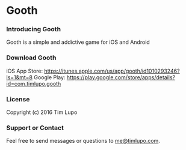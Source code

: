 Gooth
======
### Introducing Gooth
Gooth is a simple and addictive game for iOS and Android

### Download Gooth
iOS App Store: https://itunes.apple.com/us/app/gooth/id1010293246?ls=1&mt=8
Google Play: https://play.google.com/store/apps/details?id=com.timlupo.gooth

### License
Copyright (c) 2016 Tim Lupo

### Support or Contact
Feel free to send messages or questions to me@timlupo.com.
